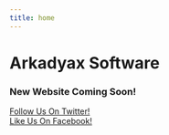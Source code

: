 ```yaml
---
title: home
---
```

# Arkadyax Software
<h3>New Website Coming Soon!</h3>
<a href="https://twitter.com/arkadyax">Follow Us On Twitter!</a><br/>
<a href="https://www.facebook.com/arkadyaxsw/?modal=admin_todo_tour">Like Us On Facebook!</a>
